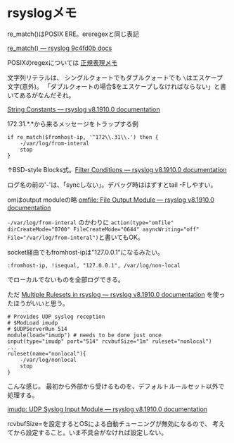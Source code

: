 # rsyslogメモ

re_match()はPOSIX ERE。ereregexと同じ表記

[re_match() — rsyslog 9c4fd0b docs](https://www.rsyslog.com/doc/master/rainerscript/functions/rs-re_match.html)

POSIXのregexについては [正規表現メモ](http://www.kt.rim.or.jp/~kbk/regex/regex.html#POSIX)

文字列リテラルは、
シングルクォートでもダブルクォートでも
`\`はエスケープ文字(意外)。
「ダブルクォートの場合$をエスケープしなければならない」と書いてあるがなんだそれ。

[String Constants — rsyslog v8.1910.0 documentation](https://www.rsyslog.com/doc/v8-stable/rainerscript/constant_strings.html)

172.31.*.*から来るメッセージをトラップする例
```
if re_match($fromhost-ip, '^172\\.31\\.') then {
    -/var/log/from-interal
    stop
}
```
↑BSD-style Blocks式。[Filter Conditions — rsyslog v8.1910.0 documentation](https://www.rsyslog.com/doc/v8-stable/configuration/filters.html)

ログ名の前の'-'は、「syncしない」。デバッグ時ははずすとtail -Fしやすい。

omはoutput moduleの略
[omfile: File Output Module — rsyslog v8.1910.0 documentation](https://www.rsyslog.com/doc/v8-stable/configuration/modules/omfile.html)

`-/var/log/from-interal` のかわりに
`action(type="omfile" dirCreateMode="0700" FileCreateMode="0644" asyncWriting="off" File="/var/log/from-interal")`と書いてもOK。

socket経由でもfromhost-ipは"127.0.0.1"になるみたい。

```
:fromhost-ip, !isequal, "127.0.0.1", /var/log/non-local
```
でローカルでないものを全部ログできる。

ただ
[Multiple Rulesets in rsyslog — rsyslog v8.1910.0 documentation](https://www.rsyslog.com/doc/v8-stable/concepts/multi_ruleset.html)
を使ったほうがいいと思う。

```
# Provides UDP syslog reception
# $ModLoad imudp
# $UDPServerRun 514
module(load="imudp") # needs to be done just once
input(type="imudp" port="514" rcvbufSize="1m" ruleset="nonlocal")
...
ruleset(name="nonlocal"){
    -/var/log/nonlocal
    stop
}
```
こんな感じ。
最初から外部から受けるものを、デフォルトルールセット以外で処理する。

[imudp: UDP Syslog Input Module — rsyslog v8.1910.0 documentation](https://www.rsyslog.com/doc/v8-stable/configuration/modules/imudp.html#rcvbufsize)

rcvbufSize=を設定するとOSによる自動チューニングが無効になるので、
考えてから設定すること。いま不具合がなければ設定しない。



